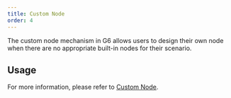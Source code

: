 ```yaml
---
title: Custom Node
order: 4
---
```


The custom node mechanism in G6 allows users to design their own node when there are no appropriate built-in nodes for their scenario.

## Usage

For more information, please refer to [Custom Node](/en/docs/manual/advanced/custom-node).
